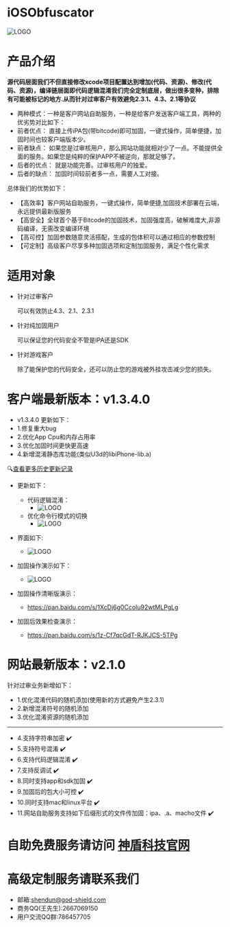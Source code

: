 # iOSObfuscator

![LOGO](https://github.com/godshield/iOSObfuscator/blob/master/logo.png)

# 产品介绍
**源代码层面我们不但直接修改xcode项目配置达到增加(代码、资源)、修改(代码、资源)，编译链层面即代码逻辑混淆我们完全定制底层，做出很多变种，排除有可能被标记的地方.从而针对过审客户有效避免2.3.1、4.3、2.1等协议**

 * 两种模式：一种是客户网站自助服务，一种是给客户发送客户端工具，两种的优劣势对比如下：
 * 前者优点： 直接上传iPA包(带bitcode)即可加固，一键式操作，简单便捷，加固时间也较客户端版本少。
 * 前者缺点： 如果您是过审核用户，那么网站功能就相对少了一点。不能提供全面的服务。如果您是纯粹的保护APP不被逆向，那就足够了。
 * 后者的优点： 就是功能完善。过审核用户的独爱。
 * 后者的缺点： 加固时间较前者多一点，需要人工对接。



总体我们的优势如下：
* 【高效率】客户网站自助服务，一键式操作，简单便捷,加固技术部署在云端，永远提供最新版服务
* 【高安全】全球首个基于Bitcode的加固技术，加固强度高，破解难度大,非源码编译，无需改变编译环境
* 【高可控】加固参数随意灵活搭配，生成的包体积可以通过相应的参数控制
* 【可定制】高级客户尽享多种加固选项和定制加固服务，满足个性化需求



# 适用对象
* 针对过审客户
  
  可以有效防止4.3、2.1、2.3.1
* 针对纯加固用户

  可以保证您的代码安全不管是IPA还是SDK
  
* 针对游戏客户
  
  除了能保护您的代码安全，还可以防止您的游戏被外挂攻击减少您的损失。


# 客户端最新版本：v1.3.4.0
* v1.3.4.0 更新如下：
*  1.修复重大bug
*  2.优化App Cpu和内存占用率
*  3.优化加固时间更快更高速
*  4.新增混淆静态库功能(类似U3d的libiPhone-lib.a)
    
🔍[查看更多历史更新记录](https://github.com/godshield/iOSObfuscator/blob/master/history.md)
* 更新如下：
    *  代码逻辑混淆：
       * ![LOGO](https://github.com/godshield/iOSObfuscator/blob/master/pics/v1.2.2/code.png)
    *  优化命令行模式的切换
       * ![LOGO](https://github.com/godshield/iOSObfuscator/blob/master/pics/v1.2.2/cmd.png)
* 界面如下:

    * ![LOGO](https://github.com/godshield/iOSObfuscator/blob/master/logo/kehuduan.png)
    
* 加固操作演示如下：

    * ![LOGO](https://github.com/godshield/iOSObfuscator/blob/master/logo/gdshieldShow.gif)

* 加固操作清晰版演示：

    * https://pan.baidu.com/s/1XcDj6g0CcoIu92wtMLPgLg
    
* 加固后效果检查演示：
    * https://pan.baidu.com/s/1z-Cf7qcGdT-RJKJCS-5TPg 

# 网站最新版本：v2.1.0

针对过审业务新增如下：
* 1.优化混淆代码的随机添加(使用新的方式避免产生2.3.1)
* 2.新增混淆符号的随机添加
* 3.优化混淆资源的随机添加
***
* 4.支持字符串加密  ✔️
* 5.支持符号混淆  ✔️
* 6.支持代码逻辑混淆   ✔️
* 7.支持反调试  ✔️
* 8.同时支持app和sdk加固 ✔️
* 9.加固后的包大小可控 ✔️
* 10.同时支持mac和linux平台 ✔️
* 11.网站自助服务支持如下后缀形式的文件传加固：ipa、.a、macho文件 ✔️





# 自助免费服务请访问 [神盾科技官网](http://www.god-shield.com)


# 高级定制服务请联系我们
* 邮箱:shendun@god-shield.com
* 商务QQ(王先生):2667069150
* ⽤户交流QQ群:786457705
